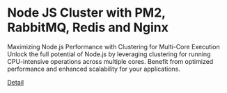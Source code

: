 # Node JS Cluster with PM2, RabbitMQ, Redis and Nginx

Maximizing Node.js Performance with Clustering for Multi-Core Execution
Unlock the full potential of Node.js by leveraging clustering for running CPU-intensive operations across multiple cores. Benefit from optimized performance and enhanced scalability for your applications. 

[Detail](https://eduitfree.com/courses/node-js-cluster-with-pm2-rabbitmq-redis-and-nginx)